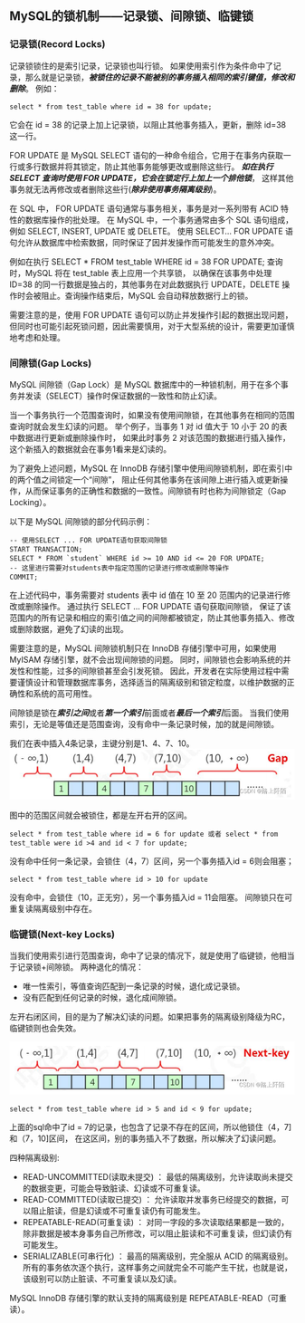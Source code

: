 ## MySQL的锁机制——记录锁、间隙锁、临键锁
### 记录锁(Record Locks)
记录锁锁住的是索引记录，记录锁也叫行锁。
如果使用索引作为条件命中了记录，那么就是记录锁，***被锁住的记录不能被别的事务插入相同的索引键值，修改和删除***。
例如：
```
select * from test_table where id = 38 for update;
```
它会在 id = 38 的记录上加上记录锁，以阻止其他事务插入，更新，删除 id=38 这一行。

FOR UPDATE 是 MySQL SELECT 语句的一种命令组合，它用于在事务内获取一行或多行数据并将其锁定，防止其他事务能够更改或删除这些行。
***如在执行 SELECT 查询时使用 FOR UPDATE，它会在锁定行上加上一个排他锁***，
这样其他事务就无法再修改或者删除这些行(***除非使用事务隔离级别***)。

在 SQL 中， FOR UPDATE 语句通常与事务相关，事务是对一系列带有 ACID 特性的数据库操作的批处理。
在 MySQL 中，一个事务通常由多个 SQL 语句组成，例如 SELECT, INSERT, UPDATE 或 DELETE。
使用 SELECT… FOR UPDATE 语句允许从数据库中检索数据，同时保证了因并发操作而可能发生的意外冲突。

例如在执行 SELECT * FROM test_table WHERE id = 38 FOR UPDATE; 查询时，MySQL 将在 test_table 表上应用一个共享锁，
以确保在该事务中处理 ID=38 的同一行数据是独占的，其他事务在对此数据执行 UPDATE，DELETE 操作时会被阻止。查询操作结束后，MySQL 会自动释放数据行上的锁。

需要注意的是，使用 FOR UPDATE 语句可以防止并发操作引起的数据出现问题，但同时也可能引起死锁问题，因此需要慎用，对于大型系统的设计，需要更加谨慎地考虑和处理。

### 间隙锁(Gap Locks)
MySQL 间隙锁（Gap Lock）是 MySQL 数据库中的一种锁机制，用于在多个事务并发读（SELECT）操作时保证数据的一致性和防止幻读。

当一个事务执行一个范围查询时，如果没有使用间隙锁，在其他事务在相同的范围查询时就会发生幻读的问题。
举个例子，当事务 1 对 id 值大于 10 小于 20 的表中数据进行更新或删除操作时，
如果此时事务 2 对该范围的数据进行插入操作，这个新插入的数据就会在事务1看来是幻读的。

为了避免上述问题，MySQL 在 InnoDB 存储引擎中使用间隙锁机制，即在索引中的两个值之间锁定一个“间隙”，
阻止任何其他事务在该间隙上进行插入或更新操作，从而保证事务的正确性和数据的一致性。间隙锁有时也称为间隙锁定（Gap Locking）。

以下是 MySQL 间隙锁的部分代码示例：
```
-- 使用SELECT ... FOR UPDATE语句获取间隙锁
START TRANSACTION;
SELECT * FROM `student` WHERE id >= 10 AND id <= 20 FOR UPDATE;
-- 这里进行需要对students表中指定范围的记录进行修改或删除等操作
COMMIT;
```

在上述代码中，事务需要对 students 表中 id 值在 10 至 20 范围内的记录进行修改或删除操作。
通过执行 SELECT ... FOR UPDATE 语句获取间隙锁，
保证了该范围内的所有记录和相应的索引值之间的间隙都被锁定，防止其他事务插入、修改或删除数据，避免了幻读的出现。

需要注意的是，MySQL 间隙锁机制只在 InnoDB 存储引擎中可用，如果使用 MyISAM 存储引擎，就不会出现间隙锁的问题。
同时，间隙锁也会影响系统的并发性和性能，过多的间隙锁甚至会引发死锁。
因此，开发者在实际使用过程中需要谨慎设计和管理数据库事务，选择适当的隔离级别和锁定粒度，以维护数据的正确性和系统的高可用性。

间隙锁是锁在***索引之间***或者***第一个索引***前面或者***最后一个索引***后面。
当我们使用索引，无论是等值还是范围查询，没有命中一条记录时候，加的就是间隙锁。

我们在表中插入4条记录，主键分别是1、4、7、10。
![img.png](imgs/gap_lock_example.png)

图中的范围区间就会被锁住，都是左开右开的区间。
```
select * from test_table where id = 6 for update 或者 select * from test_table were id >4 and id < 7 for update;
```
没有命中任何一条记录，会锁住（4，7）区间，另一个事务插入id = 6则会阻塞；
```
select * from test_table where id > 10 for update
```
没有命中，会锁住（10，正无穷），另一个事务插入id = 11会阻塞。
间隙锁只在可重复读隔离级别中存在。

### 临键锁(Next-key Locks)
当我们使用索引进行范围查询，命中了记录的情况下，就是使用了临键锁，他相当于记录锁+间隙锁。
两种退化的情况：
- 唯一性索引，等值查询匹配到一条记录的时候，退化成记录锁。
- 没有匹配到任何记录的时候，退化成间隙锁。

左开右闭区间，目的是为了解决幻读的问题。如果把事务的隔离级别降级为RC，临键锁则也会失效。

![img.png](imgs/next_key_example.png)

```
select * from test_table where id > 5 and id < 9 for update;
```
上面的sql命中了id = 7的记录，也包含了记录不存在的区间，所以他锁住（4，7]和（7，10]区间，
在这区间，别的事务插入不了数据，所以解决了幻读问题。

四种隔离级别:
- READ-UNCOMMITTED(读取未提交) ： 最低的隔离级别，允许读取尚未提交的数据变更，可能会导致脏读、幻读或不可重复读。
- READ-COMMITTED(读取已提交) ： 允许读取并发事务已经提交的数据，可以阻止脏读，但是幻读或不可重复读仍有可能发生。
- REPEATABLE-READ(可重复读) ： 对同一字段的多次读取结果都是一致的，除非数据是被本身事务自己所修改，可以阻止脏读和不可重复读，但幻读仍有可能发生。
- SERIALIZABLE(可串行化) ： 最高的隔离级别，完全服从 ACID 的隔离级别。所有的事务依次逐个执行，这样事务之间就完全不可能产生干扰，也就是说，该级别可以防止脏读、不可重复读以及幻读。

MySQL InnoDB 存储引擎的默认支持的隔离级别是 REPEATABLE-READ（可重读）。




